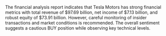 The financial analysis report indicates that Tesla Motors has strong financial metrics with total revenue of $97.69 billion, net income of $7.13 billion, and robust equity of $73.91 billion. However, careful monitoring of insider transactions and market conditions is recommended. The overall sentiment suggests a cautious BUY position while observing key technical levels.
```
